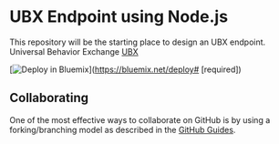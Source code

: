 # UBX Endpoint using Node.js

This repository will be the starting place to design an UBX endpoint.
Universal Behavior Exchange [UBX](https://www.ibm.com/commerce/us-en/universal-behavior-exchange/)

[![Deploy in Bluemix](https://bluemix.net/deploy/button.png)](https://bluemix.net/deploy# [required])
 
## Collaborating

One of the most effective ways to collaborate on GitHub is by using a forking/branching model as described in the [GitHub Guides](https://guides.github.com/).
